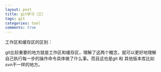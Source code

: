 ```yaml
---
layout: post
title: git学习（三）
tags: git
categories: tool
comments: true
---
```

工作区和缓存区的区别：  

git比较重要的地方就是工作区和缓存区，理解了这两个概念，就可以更好地理解自己执行每一步的操作命令具体做了什么事。而且这也是git 和 其他版本库比如svn不一样的地方。
